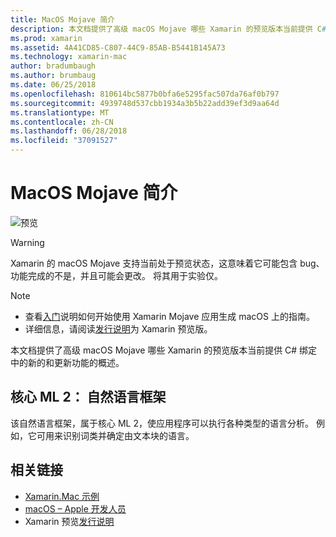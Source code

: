 ```yaml
---
title: MacOS Mojave 简介
description: 本文档提供了高级 macOS Mojave 哪些 Xamarin 的预览版本当前提供 C# 绑定中的新的和更新功能的概述。
ms.prod: xamarin
ms.assetid: 4A41CD85-C807-44C9-85AB-B5441B145A73
ms.technology: xamarin-mac
author: bradumbaugh
ms.author: brumbaug
ms.date: 06/25/2018
ms.openlocfilehash: 810614bc5877b0bfa6e5295fac507da76af0b797
ms.sourcegitcommit: 4939748d537cbb1934a3b5b22add39ef3d9aa64d
ms.translationtype: MT
ms.contentlocale: zh-CN
ms.lasthandoff: 06/28/2018
ms.locfileid: "37091527"
---
```

# <a name="introduction-to-macos-mojave"></a>MacOS Mojave 简介

![预览](~/media/shared/preview.png)

> [!WARNING]
> Xamarin 的 macOS Mojave 支持当前处于预览状态，这意味着它可能包含 bug、 功能完成的不是，并且可能会更改。 将其用于实验仅。

> [!NOTE]
> - 查看[入门](~/mac/platform/introduction-to-macos-mojave/get-started.md)说明如何开始使用 Xamarin Mojave 应用生成 macOS 上的指南。
> - 详细信息，请阅读[发行说明](https://releases.xamarin.com/preview-release-xcode-10-beta/)为 Xamarin 预览版。

本文档提供了高级 macOS Mojave 哪些 Xamarin 的预览版本当前提供 C# 绑定中的新的和更新功能的概述。

## <a name="core-ml-2-natural-language-framework"></a>核心 ML 2： 自然语言框架

该自然语言框架，属于核心 ML 2，使应用程序可以执行各种类型的语言分析。 例如，它可用来识别词类并确定由文本块的语言。

## <a name="related-links"></a>相关链接

- [Xamarin.Mac 示例](https://developer.xamarin.com/samples/mac/)
- [macOS – Apple 开发人员](https://developer.apple.com/macos/)
- Xamarin 预览[发行说明](https://releases.xamarin.com/preview-release-xcode-10-beta/)
